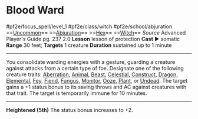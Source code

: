 # Blood Ward
#pf2e/focus_spell/level_1 #pf2e/class/witch #pf2e/school/abjuration 
==[Uncommon](../../../../../TTRPGShare-Pathfinder-2E-Vault/rules/traits/uncommon.md)== ==[Abjuration](../../../../../TTRPGShare-Pathfinder-2E-Vault/rules/traits/abjuration.md)== ==[Hex](../../../Traits/Hex.md)== ==[Witch](../../../Traits/Witch.md)==
*Source* Advanced Player's Guide pg. 237 2.0
**Lesson** lesson of protection
**Cast** ► somatic
**Range** 30 feet; **Targets** 1 creature
**Duration** sustained up to 1 minute

---
You consolidate warding energies with a gesture, guarding a creature against attacks from a certain type of foe. Designate one of the following creature traits: [Aberration](../../../../../TTRPGShare-Pathfinder-2E-Vault/rules/traits/aberration.md), [Animal](../../../../../TTRPGShare-Pathfinder-2E-Vault/rules/traits/animal.md), [Beast](../../../../../TTRPGShare-Pathfinder-2E-Vault/rules/traits/beast.md), [Celestial](../../../../../TTRPGShare-Pathfinder-2E-Vault/rules/traits/celestial.md), [Construct](../../../../../TTRPGShare-Pathfinder-2E-Vault/rules/traits/construct.md), [Dragon](../../../../../TTRPGShare-Pathfinder-2E-Vault/rules/traits/dragon.md), [Elemental](../../../../../TTRPGShare-Pathfinder-2E-Vault/rules/traits/elemental.md), [Fey](../../../../../TTRPGShare-Pathfinder-2E-Vault/rules/traits/fey.md), [Fiend](../../../../../TTRPGShare-Pathfinder-2E-Vault/rules/traits/fiend.md), [Fungus](../../../Traits/Fungus.md), [Monitor](../../../../../TTRPGShare-Pathfinder-2E-Vault/rules/traits/monitor.md), [Ooze](../../../../../TTRPGShare-Pathfinder-2E-Vault/rules/traits/ooze.md), [Plant](../../../../../TTRPGShare-Pathfinder-2E-Vault/rules/traits/plant.md), or [Undead](../../../../../TTRPGShare-Pathfinder-2E-Vault/rules/traits/undead.md). The target gains a +1 status bonus to its saving throws and AC against creatures with that trait. The target is temporarily immune for 10 minutes.

<hr>

**Heightened (5th)** The status bonus increases to +2.